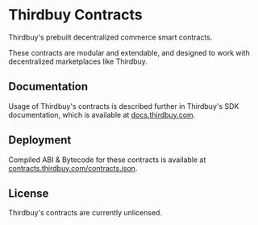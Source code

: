 # Thirdbuy Contracts

Thirdbuy's prebuilt decentralized commerce smart contracts.

These contracts are modular and extendable, and designed to work with decentralized marketplaces like Thirdbuy.

## Documentation

Usage of Thirdbuy's contracts is described further in Thirdbuy's SDK documentation, which is available at [docs.thirdbuy.com](https://docs.thirdbuy.com/).

## Deployment

Compiled ABI & Bytecode for these contracts is available at [contracts.thirdbuy.com/contracts.json](https://contracts.thirdbuy.com/contracts.json).

## License

Thirdbuy's contracts are currently unlicensed.
